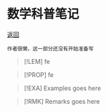 # 数学科普笔记

[返回](README.md)

`作者很懒，这一部分还没有开始准备写`

> [!LEM]
> fe

> [!PROP]
> fe

> [!EXA]
> Examples goes here

> [!RMK]
> Remarks goes here



